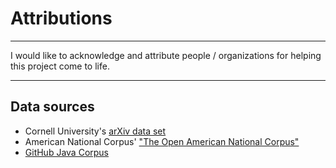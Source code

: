 # Attributions
--- 
I would like to acknowledge and attribute people / organizations for helping this project come to life.

---
## Data sources

- Cornell University's [arXiv data set](https://www.kaggle.com/datasets/Cornell-University/arxiv)
- American National Corpus' ["The Open American National Corpus"](https://anc.org/)
- [GitHub Java Corpus](https://groups.inf.ed.ac.uk/cup/javaGithub/)
